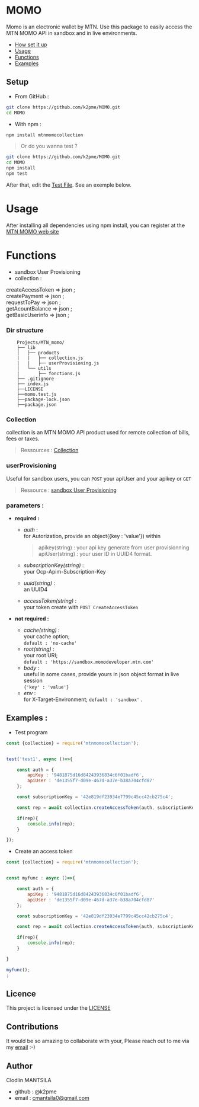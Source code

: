 # MOMO

Momo is an electronic wallet by MTN. Use this package to easily access the MTN MOMO API in sandbox and in live environments.     


- [How set it up](#setup)
- [Usage](#usage)
- [Functions](#mains-functions)
- [Examples](#examples)


## Setup

- From GitHub :
```bash
git clone https://github.com/k2pme/MOMO.git   
cd MOMO    
```
        

- With npm :
```bash
npm install mtnmomocollection
```
>Or do you wanna test ?   

```bash
git clone https://github.com/k2pme/MOMO.git   
cd MOMO 
npm install
npm test 
```   
After that, edit the [Test File](./momo.test.js).
See an exemple below.

# Usage 

After installing all dependencies using npm install, you can register at the [MTN MOMO web site](https://momodeveloper.mtn.com/)

# Functions

- sandbox User Provisioning  
- collection :     

createAccessToken => json ;  
createPayment => json ;    
requestToPay => json ;  
getAcountBalance => json ;  
getBasicUserinfo => json ;  



###     Dir structure

        Projects/MTN_momo/
        ├── lib
        │   ├── products
        |   |   ├── collection.js
        |   |   ├── userProvisioning.js
        │   └── utils
        |       ├── fonctions.js
        ├── .gitignore
        ├── index.js
        ├──LICENSE
        ├──momo.test.js
        ├──package-lock.json
        ├──package.json 

###   Collection

collection is an MTN MOMO API product used for remote collection of bills, fees or taxes.  
> Ressources : [Collection](https://momodeveloper.mtn.com/API-collections#api=collection)

###     userProvisioning 
Useful for sandbox  users, you can ``POST`` your apiUser and your apikey or ``GET``
>Ressource : [sandbox User Provisioning](https://momodeveloper.mtn.com/API-collections#api=sandbox-provisioning-api&operation=post-v1_0-apiuser)
        

###   parameters :
- **required :**  
    * *auth* :   
        for Autorization, provide an object({key : 'value'}) within  
        >   apikey(string) : your api key generate from user provisionning  
            apiUser(string) : your user ID in UUID4 format.  

    * *subscriptionKey(string)* :    
        your Ocp-Apim-Subscription-Key  
    * *uuid(string)* :   
        an UUID4  
    * *accessToken(string)* :   
        your token create with ``POST CreateAccessToken``   

- **not required :**  
    * *cache(string)* :   
        your cache option;   
        ``default : 'no-cache'``  
    * *root(string)* :   
        your root URI;  
        ``default : 'https://sandbox.momodeveloper.mtn.com'``    
    * *body* :   
        useful in some cases, provide yours in json object format in live session   
        ``{'key' : 'value'}``   
    * *env* :   
        for X-Target-Environment;
        ``default : 'sandbox'``  .




## Examples :

 - Test program
```javascript
const {collection} = require('mtnmomocollection');


test('test1', async ()=>{

    const auth = {
        apiKey : '9481875d16d84243936834c6f01badf6', 
        apiUser : 'de1355f7-d09e-467d-a37e-b38a704cfd87'
    };

    const subscriptionKey = '42e819df23934e7799c45cc42cb275c4';

    const rep = await collection.createAccessToken(auth, subscriptionKey);

    if(rep){
        console.info(rep);
    }

});
```
- Create an access token
```javascript
const {collection} = require('mtnmomocollection');


const myfunc : async ()=>{

    const auth = {
        apiKey : '9481875d16d84243936834c6f01badf6', 
        apiUser : 'de1355f7-d09e-467d-a37e-b38a704cfd87'
    };

    const subscriptionKey = '42e819df23934e7799c45cc42cb275c4';

    const rep = await collection.createAccessToken(auth, subscriptionKey);

    if(rep){
        console.info(rep);
    }

}

myfunc();
;
```
## Licence   

This project is licensed under the [LICENSE](./LICENSE)

## Contributions 

It would be so amazing to collaborate with your, Please reach out to me via my [email](cmantsila0@gmail.com) :-)

## Author

Clodlin MANTSILA  
* github : @k2pme  
* email : cmantsila0@gmail.com  



